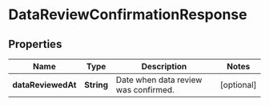 

# DataReviewConfirmationResponse


## Properties

| Name | Type | Description | Notes |
|------------ | ------------- | ------------- | -------------|
|**dataReviewedAt** | **String** | Date when data review was confirmed. |  [optional] |



